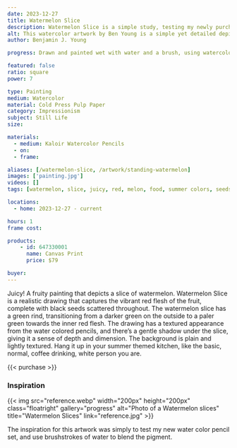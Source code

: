 ```yaml
---
date: 2023-12-27
title: Watermelon Slice
description: Watermelon Slice is a simple study, testing my newly purchased watercolor pencil set, while also incorporating brushstrokes of water.
alt: This watercolor artwork by Ben Young is a simple yet detailed depiction of a single slice of watermelon with a bright red flesh, black seeds, and a green rind, set against a plain background.
author: Benjamin J. Young

progress: Drawn and painted wet with water and a brush, using watercolor pencils on cold press watercolor paper. It was a quick study that took just a few hours one evening. To test my new watercolor pencil set.

featured: false
ratio: square
power: 7

type: Painting
medium: Watercolor
material: Cold Press Pulp Paper
category: Impressionism
subject: Still Life
size: 

materials:
  - medium: Kaloir Watercolor Pencils
  - on: 
  - frame: 

aliases: [/watermelon-slice, /artwork/standing-watermelon]
images: ['painting.jpg']
videos: []
tags: [watermelon, slice, juicy, red, melon, food, summer colors, seeds, watercolor, pencil, drawing, still life]

locations:
  - home: 2023-12-27 - current

hours: 1
frame cost: 

products:
    - id: 647330001
      name: Canvas Print
      price: $79

buyer: 
---
```


Juicy! A fruity painting that depicts a slice of watermelon. Watermelon Slice is a realistic drawing that captures the vibrant red flesh of the fruit, complete with black seeds scattered throughout. The watermelon slice has a green rind, transitioning from a darker green on the outside to a paler green towards the inner red flesh. The drawing has a textured appearance from the water colored pencils, and there’s a gentle shadow under the slice, giving it a sense of depth and dimension. The background is plain and lightly textured. Hang it up in your summer themed kitchen, like the basic, normal, coffee drinking, white person you are.

{{< purchase >}}

### Inspiration ###

{{< img src="reference.webp" width="200px" height="200px" class="floatright" gallery="progress" alt="Photo of a Watermelon slices" title="Watermelon Slices" link="reference.jpg" >}}

The inspiration for this artwork was simply to test my new water color pencil set, and use brushstrokes of water to blend the pigment.
